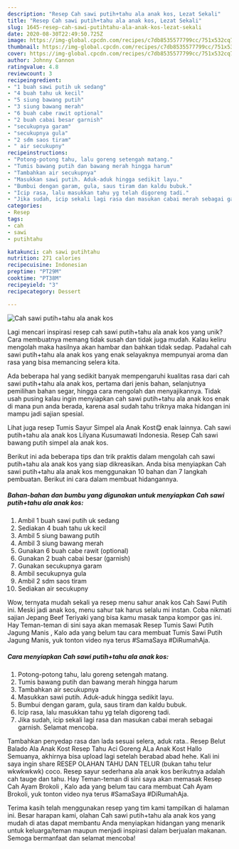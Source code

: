 ```yaml
---
description: "Resep Cah sawi putih+tahu ala anak kos, Lezat Sekali"
title: "Resep Cah sawi putih+tahu ala anak kos, Lezat Sekali"
slug: 1645-resep-cah-sawi-putihtahu-ala-anak-kos-lezat-sekali
date: 2020-08-30T22:49:50.725Z
image: https://img-global.cpcdn.com/recipes/c7db8535577799cc/751x532cq70/cah-sawi-putihtahu-ala-anak-kos-foto-resep-utama.jpg
thumbnail: https://img-global.cpcdn.com/recipes/c7db8535577799cc/751x532cq70/cah-sawi-putihtahu-ala-anak-kos-foto-resep-utama.jpg
cover: https://img-global.cpcdn.com/recipes/c7db8535577799cc/751x532cq70/cah-sawi-putihtahu-ala-anak-kos-foto-resep-utama.jpg
author: Johnny Cannon
ratingvalue: 4.8
reviewcount: 3
recipeingredient:
- "1 buah sawi putih uk sedang"
- "4 buah tahu uk kecil"
- "5 siung bawang putih"
- "3 siung bawang merah"
- "6 buah cabe rawit optional"
- "2 buah cabai besar garnish"
- "secukupnya garam"
- "secukupnya gula"
- "2 sdm saos tiram"
- " air secukupny"
recipeinstructions:
- "Potong-potong tahu, lalu goreng setengah matang."
- "Tumis bawang putih dan bawang merah hingga harum"
- "Tambahkan air secukupnya"
- "Masukkan sawi putih. Aduk-aduk hingga sedikit layu."
- "Bumbui dengan garam, gula, saus tiram dan kaldu bubuk."
- "Icip rasa, lalu masukkan tahu yg telah digoreng tadi."
- "Jika sudah, icip sekali lagi rasa dan masukan cabai merah sebagai garnish. Selamat mencoba."
categories:
- Resep
tags:
- cah
- sawi
- putihtahu

katakunci: cah sawi putihtahu 
nutrition: 271 calories
recipecuisine: Indonesian
preptime: "PT29M"
cooktime: "PT38M"
recipeyield: "3"
recipecategory: Dessert

---
```



![Cah sawi putih+tahu ala anak kos](https://img-global.cpcdn.com/recipes/c7db8535577799cc/751x532cq70/cah-sawi-putihtahu-ala-anak-kos-foto-resep-utama.jpg)

Lagi mencari inspirasi resep cah sawi putih+tahu ala anak kos yang unik? Cara membuatnya memang tidak susah dan tidak juga mudah. Kalau keliru mengolah maka hasilnya akan hambar dan bahkan tidak sedap. Padahal cah sawi putih+tahu ala anak kos yang enak selayaknya mempunyai aroma dan rasa yang bisa memancing selera kita.

Ada beberapa hal yang sedikit banyak mempengaruhi kualitas rasa dari cah sawi putih+tahu ala anak kos, pertama dari jenis bahan, selanjutnya pemilihan bahan segar, hingga cara mengolah dan menyajikannya. Tidak usah pusing kalau ingin menyiapkan cah sawi putih+tahu ala anak kos enak di mana pun anda berada, karena asal sudah tahu triknya maka hidangan ini mampu jadi sajian spesial.

Lihat juga resep Tumis Sayur Simpel ala Anak Kost😋 enak lainnya. Cah sawi putih+tahu ala anak kos Lilyana Kusumawati Indonesia. Resep Cah sawi bawang putih simpel ala anak kos.


Berikut ini ada beberapa tips dan trik praktis dalam mengolah cah sawi putih+tahu ala anak kos yang siap dikreasikan. Anda bisa menyiapkan Cah sawi putih+tahu ala anak kos menggunakan 10 bahan dan 7 langkah pembuatan. Berikut ini cara dalam membuat hidangannya.

<!--inarticleads1-->

##### Bahan-bahan dan bumbu yang digunakan untuk menyiapkan Cah sawi putih+tahu ala anak kos:

1. Ambil 1 buah sawi putih uk sedang
1. Sediakan 4 buah tahu uk kecil
1. Ambil 5 siung bawang putih
1. Ambil 3 siung bawang merah
1. Gunakan 6 buah cabe rawit (optional)
1. Gunakan 2 buah cabai besar (garnish)
1. Gunakan secukupnya garam
1. Ambil secukupnya gula
1. Ambil 2 sdm saos tiram
1. Sediakan  air secukupny


Wow, ternyata mudah sekali ya resep menu sahur anak kos Cah Sawi Putih ini. Meski jadi anak kos, menu sahur tak harus selalu mi instan. Coba nikmati sajian Jepang Beef Teriyaki yang bisa kamu masak tanpa kompor gas ini. Hay Teman-teman di sini saya akan memasak Resep Tumis Sawi Putih Jagung Manis , Kalo ada yang belum tau cara membuat Tumis Sawi Putih Jagung Manis, yuk tonton video nya terus #SamaSaya #DiRumahAja. 

<!--inarticleads2-->

##### Cara menyiapkan Cah sawi putih+tahu ala anak kos:

1. Potong-potong tahu, lalu goreng setengah matang.
1. Tumis bawang putih dan bawang merah hingga harum
1. Tambahkan air secukupnya
1. Masukkan sawi putih. Aduk-aduk hingga sedikit layu.
1. Bumbui dengan garam, gula, saus tiram dan kaldu bubuk.
1. Icip rasa, lalu masukkan tahu yg telah digoreng tadi.
1. Jika sudah, icip sekali lagi rasa dan masukan cabai merah sebagai garnish. Selamat mencoba.


Tambahkan penyedap rasa dan lada sesuai selera, aduk rata.. Resep Belut Balado Ala Anak Kost Resep Tahu Aci Goreng ALa Anak Kost Hallo Semuanya, akhirnya bisa upload lagi setelah berabad abad hehe. Kali ini saya ingin share RESEP OLAHAN TAHU DAN TELUR (bukan tahu telur wkwkwkwk) coco. Resep sayur sederhana ala anak kos berikutnya adalah cah tauge dan tahu. Hay Teman-teman di sini saya akan memasak Resep Cah Ayam Brokoli , Kalo ada yang belum tau cara membuat Cah Ayam Brokoli, yuk tonton video nya terus #SamaSaya #DiRumahAja. 

Terima kasih telah menggunakan resep yang tim kami tampilkan di halaman ini. Besar harapan kami, olahan Cah sawi putih+tahu ala anak kos yang mudah di atas dapat membantu Anda menyiapkan hidangan yang menarik untuk keluarga/teman maupun menjadi inspirasi dalam berjualan makanan. Semoga bermanfaat dan selamat mencoba!
